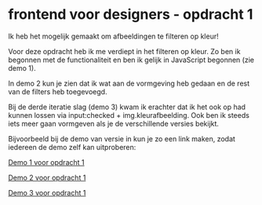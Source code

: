 # frontend voor designers - opdracht 1
Ik heb het mogelijk gemaakt om afbeeldingen te filteren op kleur!

Voor deze opdracht heb ik me verdiept in het filteren op kleur. Zo ben ik begonnen met de functionaliteit en ben ik gelijk in JavaScript begonnen (zie demo 1).

In demo 2 kun je zien dat ik wat aan de vormgeving heb gedaan en de rest van de filters heb toegevoegd.

Bij de derde iteratie slag (demo 3) kwam ik erachter dat ik het ook op had kunnen lossen via input:checked + img.kleurafbeelding. Ook ben ik steeds iets meer gaan vormgeven als je de verschillende versies bekijkt.

Bijvoorbeeld bij de demo van versie in kun je zo een link maken, zodat iedereen de demo zelf kan uitproberen:

[Demo 1 voor opdracht 1](https://roycsuka.github.io/frontendvoordesigners/opdracht1/v1/index.html)

[Demo 2 voor opdracht 1](https://roycsuka.github.io/frontendvoordesigners/opdracht1/v2/index.html)

[Demo 3 voor opdracht 1](https://roycsuka.github.io/frontendvoordesigners/opdracht1/v3/index.html)